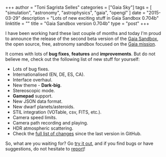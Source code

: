 +++
author = "Toni Sagrista Selles"
categories = ["Gaia Sky"]
tags = [ "simulation", "astronomy", "astrophysics", "gaia", "opengl" ]
date = "2015-03-29"
description = "Lots of new exciting stuff in Gaia Sandbox 0.704b"
linktitle = ""
title = "Gaia Sandbox version 0.704b"
type = "post"
+++

I have been working hard these last couple of months and today I'm proud to announce the release of the second beta version of the [Gaia Sandbox](http://www.zah.uni-heidelberg.de/gaia2/outreach/gaiasky), the open source, free, astronomy sandbox focused on the [Gaia mission](http://sci.esa.int/gaia/).

It comes with lots of **bug fixes**, **features** and **improvements**. But do not believe me, check out the following list of new stuff for yourself:

-  Lots of bug fixes.
-  Internationalised (EN, DE, ES, CA).
-  Interface overhaul.
-  New theme - **Dark-big**.
-  Stereoscopic mode.
-  **Gamepad** support.
-  New JSON data format.
-  New dwarf planets/asteroids.
-  STIL integration (VOTable, csv, FITS, etc.).
-  Camera speed limits.
-  Camera path recording and playing.
-  HDR atmospheric scattering.
-  Check the [full list of changes](https://github.com/ari-zah/gaiasandbox/compare/0.703b...0.704b) since the last version in GitHub.

So, what are you waiting for? Go [try it out](http://www.zah.uni-heidelberg.de/gaia2/outreach/gaiasandbox/#c1191), and if you find bugs or have suggestions, do not hesitate to [report](https://github.com/ari-zah/gaiasandbox/issues)!
